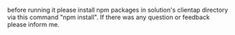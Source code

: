 
before running it please install npm packages in solution's clientap directory via this command "npm install".
If there was any question or feedback please inform me.
